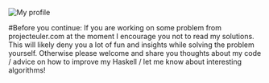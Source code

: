 ![My profile](http://projecteuler.net/profile/kliuchnikau.png)

#Before you continue:
If you are working on some problem from projecteuler.com at the moment I encourage you not to read my solutions. This will likely deny you a lot of fun and insights while solving the problem yourself. Otherwise please welcome and share you thoughts about my code / advice on how to improve my Haskell / let me know about interesting algorithms!
